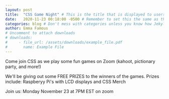 ```yaml
---
layout: post
title:  "CSS Game Night" # This is the title that is displayed to users
date:   2020-11-23 00:18:00 -0500 # Remember to set this the same as the filename to avoid confusion
categories: blog # Don't mess with categories unless you know how Jekyll works
author: Emma Famous
# Uncomment to attach downloads
# downloads:
#     - file_url: /assets/downloads/example_file.pdf
#       name: Example File
---
```

Come join CSS as we play some fun games on Zoom (kahoot, pictionary party, and more!)

We'll be giving out some FREE PRIZES to the winners of the games. 
Prizes include: Raspberyy Pi's with LCD displays and CSS Merch

Join us: Monday November 23 at 7PM EST on zoom